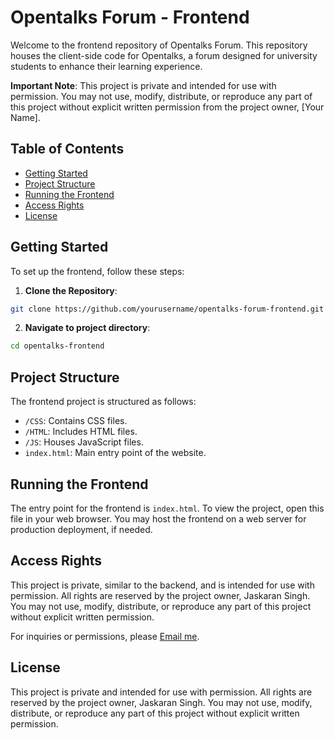 # Opentalks Forum - Frontend

Welcome to the frontend repository of Opentalks Forum. This repository houses the client-side code for Opentalks, a forum designed for university students to enhance their learning experience.

**Important Note**: This project is private and intended for use with permission. You may not use, modify, distribute, or reproduce any part of this project without explicit written permission from the project owner, [Your Name].

## Table of Contents

- [Getting Started](#getting-started)
- [Project Structure](#project-structure)
- [Running the Frontend](#running-the-frontend)
- [Access Rights](#access-rights)
- [License](#license)

## Getting Started

To set up the frontend, follow these steps:

1. **Clone the Repository**:

```bash
git clone https://github.com/yourusername/opentalks-forum-frontend.git
```

2. **Navigate to project directory**:

```bash
cd opentalks-frontend
```

## Project Structure

The frontend project is structured as follows:

- `/CSS`: Contains CSS files.
- `/HTML`: Includes HTML files.
- `/JS`: Houses JavaScript files.
- `index.html`: Main entry point of the website.

## Running the Frontend

The entry point for the frontend is `index.html`. To view the project, open this file in your web browser. You may host the frontend on a web server for production deployment, if needed.

## Access Rights

This project is private, similar to the backend, and is intended for use with permission. All rights are reserved by the project owner, Jaskaran Singh. You may not use, modify, distribute, or reproduce any part of this project without explicit written permission.

For inquiries or permissions, please [Email me](mailto:dhillonjaskaran4486@gmail.com).

## License

This project is private and intended for use with permission. All rights are reserved by the project owner, Jaskaran Singh. You may not use, modify, distribute, or reproduce any part of this project without explicit written permission.
